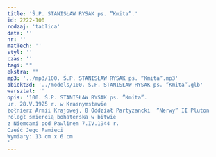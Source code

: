 ```yaml
---
title: 'Ś.P. STANISŁAW RYSAK ps. ”Kmita”.'
id: 2222-100
rodzaj: 'tablica'
data: ''
nr: ''
matTech: ''
styl: ''
czas: ''
tagi: ""
ekstra: ""
mp3: '../mp3/100. Ś.P. STANISŁAW RYSAK ps. ”Kmita”.mp3'
obiekt3d: '../models/100. Ś.P. STANISŁAW RYSAK ps. ”Kmita”.glb'
warsztat: ''
opis: '100. Ś.P. STANISŁAW RYSAK ps. ”Kmita”.
ur. 28.V.1925 r. w Krasnymstawie
żołnierz Armii Krajowej, 8 Oddział Partyzancki  ”Nerwy” II Pluton
Poległ śmiercią bohaterska w bitwie 
z Niemcami pod Pawlinem 7.IV.1944 r.
Cześć Jego Pamięci
Wymiary: 13 cm x 6 cm
'
---
```


